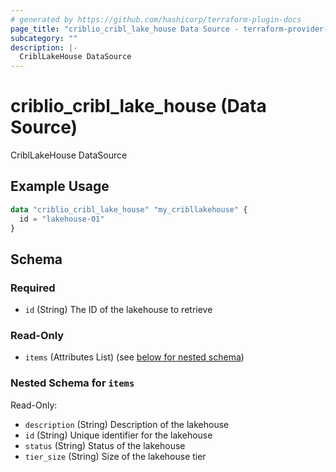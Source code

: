 ```yaml
---
# generated by https://github.com/hashicorp/terraform-plugin-docs
page_title: "criblio_cribl_lake_house Data Source - terraform-provider-criblio"
subcategory: ""
description: |-
  CriblLakeHouse DataSource
---
```


# criblio_cribl_lake_house (Data Source)

CriblLakeHouse DataSource

## Example Usage

```terraform
data "criblio_cribl_lake_house" "my_cribllakehouse" {
  id = "lakehouse-01"
}
```

<!-- schema generated by tfplugindocs -->
## Schema

### Required

- `id` (String) The ID of the lakehouse to retrieve

### Read-Only

- `items` (Attributes List) (see [below for nested schema](#nestedatt--items))

<a id="nestedatt--items"></a>
### Nested Schema for `items`

Read-Only:

- `description` (String) Description of the lakehouse
- `id` (String) Unique identifier for the lakehouse
- `status` (String) Status of the lakehouse
- `tier_size` (String) Size of the lakehouse tier
